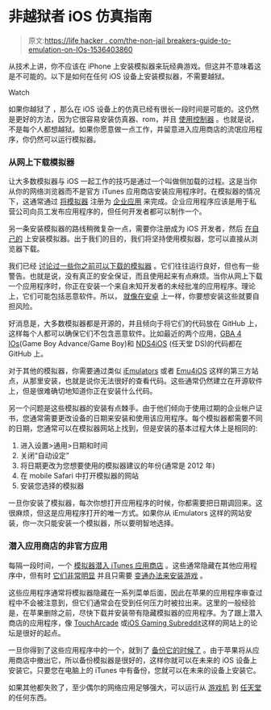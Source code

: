 # 非越狱者 iOS 仿真指南

> 原文:[https://life hacker . com/the-non-jail breakers-guide-to-emulation-on-IOs-1536403860](https://lifehacker.com/the-non-jailbreakers-guide-to-emulation-on-ios-1536403860)

从技术上讲，你不应该在 iPhone 上安装模拟器来玩经典游戏。但这并不意味着这是不可能的。以下是如何在任何 iOS 设备上安装模拟器，不需要越狱。

Watch

如果你越狱了 ，那么在 iOS 设备上的仿真已经有很长一段时间是可能的。这仍然是更好的方法，因为它很容易安装仿真器、rom，并且 [使用控制器](http://lifehacker.com/how-to-use-a-gamepad-for-any-ios-game-not-just-emulato-5991266) 。也就是说，不是每个人都想越狱。如果你愿意做一点工作，并留意进入应用商店的流氓应用程序，你仍然可以运行模拟器。

### 从网上下载模拟器

让大多数模拟器与 iOS 一起工作的技巧是通过一个叫做侧加载的过程。这是当你从你的网络浏览器而不是官方 iTunes 应用商店安装应用程序时。在模拟器的情况下，这通常通过 [将模拟器](http://readwrite.com/2013/07/16/super-mario-zips-through-a-loophole-in-apples-app-restrictions#awesm=~oxzZLdYmqxLfOn) 注册为 [企业应用](https://developer.apple.com/support/ios/enterprise.html) 来完成。企业应用程序应该是用于私营公司向员工发布应用程序的，但任何开发者都可以制作一个。

另一条安装模拟器的路线稍微复杂一点，需要你注册成为 iOS 开发者，然后 [在自己的](http://www.aorensoftware.com/blog/2011/05/23/play-snes-games-on-your-ipad-without-jailbreaking/) 上安装模拟器。出于我们的目的，我们将坚持使用模拟器，您可以直接从浏览器下载。

我们已经 [讨论过一些你之前可以下载的模拟器](https://lifehacker.com/gba4ios-emulates-gameboy-advance-games-on-ios-no-jailb-1526268098) 。它们往往运行良好，但也有一些警告。也就是说，没有真正的安全保证，而且使用起来有点麻烦。当你从网上下载一个应用程序时，你正在安装一个来自未知开发者的未经批准的应用程序。理论上，它们可能包括恶意软件。所以， [就像在安卓](http://lifehacker.com/how-secure-is-android-really-1446328680) 上一样，你要想安装这些就要自担风险。

好消息是，大多数模拟器都是开源的，并且倾向于将它们的代码放在 GitHub 上，这样每个人都可以确保它们不包含恶意软件。比如最近的两个应用，[GBA 4 IOs](http://gba4iosapp.com/download/)(Game Boy Advance/Game Boy)和 [NDS4iOS](http://nds4ios.angelxwind.net/i/?page/downloads) (任天堂 DS)的代码都在 GitHub 上。

对于其他的模拟器，你需要通过类似 [iEmulators](http://iemulators.com/) 或者 [Emu4iOS](http://emu4ios.net/) 这样的第三方站点，从那里安装，也就是说你无法很好的查看代码。这些通常仍然建立在开源软件上，但是很难确切地知道你正在安装什么代码。

另一个问题是这些模拟器的安装有点棘手。由于他们倾向于使用过期的企业帐户证书，您通常需要更改设备的日期来安装和使用该应用程序。每个模拟器都需要不同的日期，您通常可以在模拟器网站上找到，但是安装的基本过程大体上是相同的:

1.  进入设置>通用>日期和时间
2.  关闭“自动设定”
3.  将日期更改为您想要使用的模拟器建议的年份(通常是 2012 年)
4.  在 mobile Safari 中打开模拟器的网站
5.  安装您选择的模拟器

一旦你安装了模拟器，每次你想打开应用程序的时候，你都需要把日期调回来。这很麻烦，但这是应用程序打开的唯一方式。如果你从 iEmulators 这样的网站安装，你一次只能安装一个模拟器，所以要明智地选择。

### 潜入应用商店的非官方应用

每隔一段时间，一个 [模拟器潜入 iTunes 应用商店](https://lifehacker.com/remote-file-manager-sneaks-a-snes-emulator-onto-your-ip-1245256779) 。这些通常隐藏在其他应用程序中，但有时 [它们非常明显](https://itunes.apple.com/kr/app/idos/id377135644?l=en&mt=8) 并且只需要 [变通办法来安装游戏](http://forums.toucharcade.com/showpost.php?p=1546797&postcount=54) 。

这些应用程序通常将模拟器隐藏在一系列菜单后面，因此在苹果的应用程序审查过程中不会被注意到，但它们通常会在受到任何压力时被拉出来。这里的一般经验是，在苹果删除之前，尽快下载并安装带有隐藏模拟器的应用程序。为了跟上潜入商店的应用程序，像 [TouchArcade](http://forums.toucharcade.com/forumdisplay.php?s=65a2c31c2245678317600ad54925704d&f=2) 或[iOS Gaming Subreddit](http://www.reddit.com/r/iOSGaming)这样的网站上的论坛是很好的起点。

一旦你得到了这些应用程序中的一个，就到了 [备份它的时候了](https://lifehacker.com/what-do-i-do-when-apple-removes-an-app-i-bought-from-th-5867673) 。由于苹果将从应用商店中撤出它，所以备份模拟器是很好的，这样你就可以在未来的 iOS 设备上安装它。只要您在电脑上的 iTunes 中有备份，您就可以在未来的设备上安装它。

如果其他都失败了，至少偶尔的网络应用足够强大，可以运行从 [游戏机](http://www.benmidi.com/gameboy/) 到 [任天堂](https://lifehacker.com/webnes-plays-your-nintendo-games-in-a-mobile-browser-1524412442) 的任何东西。